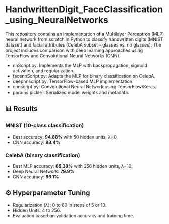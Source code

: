 # HandwrittenDigit_FaceClassification_using_NeuralNetworks

This repository contains an implementation of a Multilayer Perceptron (MLP) neural network from scratch in Python to classify handwritten digits (MNIST dataset) and facial attributes (CelebA subset - glasses vs. no glasses). The project includes comparison with deep learning approaches using TensorFlow and Convolutional Neural Networks (CNN).

- nnScript.py: Implements the MLP with backpropagation, sigmoid activation, and regularization.
- facennScript.py: Adapts the MLP for binary classification on CelebA.
- deepnnscript.py: TensorFlow-based MLP implementation.
- cnnscript.py: Convolutional Neural Network using TensorFlow/Keras.
- params.pickle`: Serialized model weights and metadata.

## 📊 Results
### MNIST (10-class classification)
- Best accuracy: **94.88%** with 50 hidden units, λ=0.
- CNN accuracy: **98.4%**

### CelebA (binary classification)
- Best MLP accuracy: **85.38%** with 256 hidden units, λ=10.
- Deep Neural Network: **79.9%**
- CNN accuracy: **86.1%**

## ⚙️ Hyperparameter Tuning
- Regularization (λ): 0 to 60 in steps of 5 or 10.
- Hidden Units: 4 to 256.
- Evaluation based on validation accuracy and training time.
